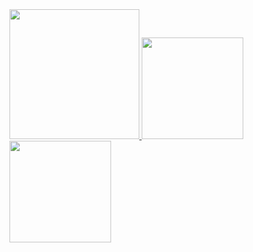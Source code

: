 <a href="/">
  <img height="230em" src="https://github-profile-summary-cards.vercel.app/api/cards/profile-details?username=chenchenhua9010&theme=github"/>
  <img height="180em" src="https://github-readme-stats.vercel.app/api?username=chenchenhua9010&show_icons=true&include_all_commits=true&count_private=true"/>
  <img height="180em" src="https://github-readme-stats.vercel.app/api/top-langs?username=chenchenhua9010&layout=compact&langs_count=8"/>
</a>
